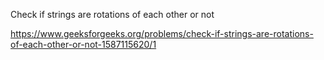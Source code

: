 Check if strings are rotations of each other or not


https://www.geeksforgeeks.org/problems/check-if-strings-are-rotations-of-each-other-or-not-1587115620/1

